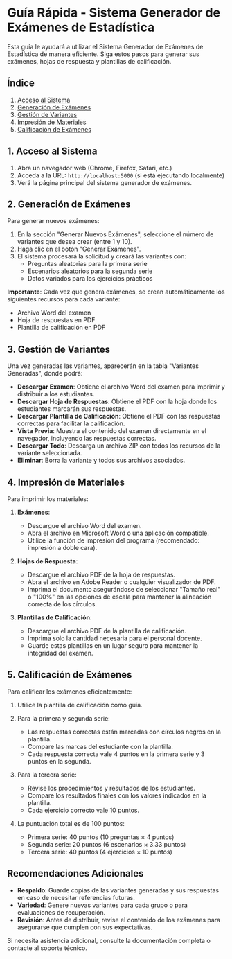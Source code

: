 # Guía Rápida - Sistema Generador de Exámenes de Estadística

Esta guía le ayudará a utilizar el Sistema Generador de Exámenes de Estadística de manera eficiente. Siga estos pasos para generar sus exámenes, hojas de respuesta y plantillas de calificación.

## Índice

1. [Acceso al Sistema](#1-acceso-al-sistema)
2. [Generación de Exámenes](#2-generación-de-exámenes)
3. [Gestión de Variantes](#3-gestión-de-variantes)
4. [Impresión de Materiales](#4-impresión-de-materiales)
5. [Calificación de Exámenes](#5-calificación-de-exámenes)

## 1. Acceso al Sistema

1. Abra un navegador web (Chrome, Firefox, Safari, etc.)
2. Acceda a la URL: `http://localhost:5000` (si está ejecutando localmente)
3. Verá la página principal del sistema generador de exámenes.

## 2. Generación de Exámenes

Para generar nuevos exámenes:

1. En la sección "Generar Nuevos Exámenes", seleccione el número de variantes que desea crear (entre 1 y 10).
2. Haga clic en el botón "Generar Exámenes".
3. El sistema procesará la solicitud y creará las variantes con:
   - Preguntas aleatorias para la primera serie
   - Escenarios aleatorios para la segunda serie
   - Datos variados para los ejercicios prácticos

**Importante**: Cada vez que genera exámenes, se crean automáticamente los siguientes recursos para cada variante:
- Archivo Word del examen
- Hoja de respuestas en PDF
- Plantilla de calificación en PDF

## 3. Gestión de Variantes

Una vez generadas las variantes, aparecerán en la tabla "Variantes Generadas", donde podrá:

- **Descargar Examen**: Obtiene el archivo Word del examen para imprimir y distribuir a los estudiantes.
- **Descargar Hoja de Respuestas**: Obtiene el PDF con la hoja donde los estudiantes marcarán sus respuestas.
- **Descargar Plantilla de Calificación**: Obtiene el PDF con las respuestas correctas para facilitar la calificación.
- **Vista Previa**: Muestra el contenido del examen directamente en el navegador, incluyendo las respuestas correctas.
- **Descargar Todo**: Descarga un archivo ZIP con todos los recursos de la variante seleccionada.
- **Eliminar**: Borra la variante y todos sus archivos asociados.

## 4. Impresión de Materiales

Para imprimir los materiales:

1. **Exámenes**:
   - Descargue el archivo Word del examen.
   - Abra el archivo en Microsoft Word o una aplicación compatible.
   - Utilice la función de impresión del programa (recomendado: impresión a doble cara).

2. **Hojas de Respuesta**:
   - Descargue el archivo PDF de la hoja de respuestas.
   - Abra el archivo en Adobe Reader o cualquier visualizador de PDF.
   - Imprima el documento asegurándose de seleccionar "Tamaño real" o "100%" en las opciones de escala para mantener la alineación correcta de los círculos.

3. **Plantillas de Calificación**:
   - Descargue el archivo PDF de la plantilla de calificación.
   - Imprima solo la cantidad necesaria para el personal docente.
   - Guarde estas plantillas en un lugar seguro para mantener la integridad del examen.

## 5. Calificación de Exámenes

Para calificar los exámenes eficientemente:

1. Utilice la plantilla de calificación como guía.
2. Para la primera y segunda serie:
   - Las respuestas correctas están marcadas con círculos negros en la plantilla.
   - Compare las marcas del estudiante con la plantilla.
   - Cada respuesta correcta vale 4 puntos en la primera serie y 3 puntos en la segunda.

3. Para la tercera serie:
   - Revise los procedimientos y resultados de los estudiantes.
   - Compare los resultados finales con los valores indicados en la plantilla.
   - Cada ejercicio correcto vale 10 puntos.

4. La puntuación total es de 100 puntos:
   - Primera serie: 40 puntos (10 preguntas × 4 puntos)
   - Segunda serie: 20 puntos (6 escenarios × 3.33 puntos)
   - Tercera serie: 40 puntos (4 ejercicios × 10 puntos)

## Recomendaciones Adicionales

- **Respaldo**: Guarde copias de las variantes generadas y sus respuestas en caso de necesitar referencias futuras.
- **Variedad**: Genere nuevas variantes para cada grupo o para evaluaciones de recuperación.
- **Revisión**: Antes de distribuir, revise el contenido de los exámenes para asegurarse que cumplen con sus expectativas.

Si necesita asistencia adicional, consulte la documentación completa o contacte al soporte técnico.
